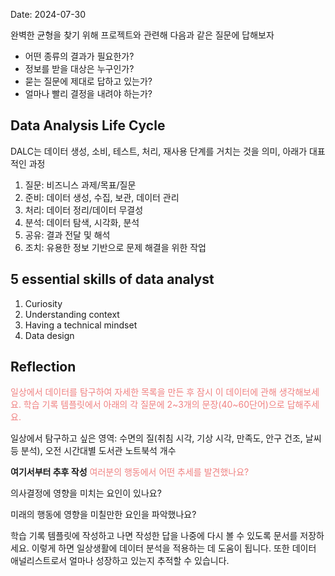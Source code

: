Date: 2024-07-30

완벽한 균형을 찾기 위해 프로젝트와 관련해 다음과 같은 질문에 답해보자  

* 어떤 종류의 결과가 필요한가?
* 정보를 받을 대상은 누구인가?
* 묻는 질문에 제대로 답하고 있는가?
* 얼마나 빨리 결정을 내려야 하는가?

## Data Analysis Life Cycle
DALC는 데이터 생성, 소비, 테스트, 처리, 재사용 단계를 거치는 것을 의미, 아래가 대표적인 과정  
1. 질문: 비즈니스 과제/목표/질문
2. 준비: 데이터 생성, 수집, 보관, 데이터 관리
3. 처리: 데이터 정리/데이터 무결성
4. 분석: 데이터 탐색, 시각화, 분석
5. 공유: 결과 전달 및 해석
6. 조치: 유용한 정보 기반으로 문제 해결을 위한 작업  

## 5 essential skills of data analyst
1. Curiosity
2. Understanding context
3. Having a technical mindset
4. Data design  

## Reflection
<span style="color: #f08080">
일상에서 데이터를 탐구하여 자세한 목록을 만든 후 잠시 이 데이터에 관해 생각해보세요. 학습 기록 템플릿에서 아래의 각 질문에 2~3개의 문장(40~60단어)으로 답해주세요.  
</span>   

일상에서 탐구하고 싶은 영역: 수면의 질(취침 시각, 기상 시각, 만족도, 안구 건조, 날씨 등 분석), 오전 시간대별 도서관 노트북석 개수 

**여기서부터 추후 작성**
<span style="color: #f08080">여러분의 행동에서 어떤 추세를 발견했나요?</span>

의사결정에 영향을 미치는 요인이 있나요?

미래의 행동에 영향을 미칠만한 요인을 파악했나요?

학습 기록 템플릿에 작성하고 나면 작성한 답을 나중에 다시 볼 수 있도록 문서를 저장하세요. 이렇게 하면 일상생활에 데이터 분석을 적용하는 데 도움이 됩니다. 또한 데이터 애널리스트로서 얼마나 성장하고 있는지 추적할 수 있습니다. 